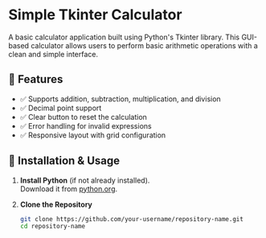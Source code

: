 
# Simple Tkinter Calculator

A basic calculator application built using Python's Tkinter library. This GUI-based calculator allows users to perform basic arithmetic operations with a clean and simple interface.

## 📌 Features
- ✅ Supports addition, subtraction, multiplication, and division
- ✅ Decimal point support
- ✅ Clear button to reset the calculation
- ✅ Error handling for invalid expressions
- ✅ Responsive layout with grid configuration

## 🚀 Installation & Usage
1. **Install Python** (if not already installed).  
   Download it from [python.org](https://www.python.org/).
   
2. **Clone the Repository**
   ```sh
   git clone https://github.com/your-username/repository-name.git
   cd repository-name
